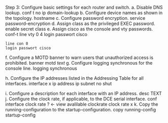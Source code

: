 

Step 3: Configure basic settings for each router and switch.
a. Disable DNS lookup.
	conf t
	no ip domain-lookup
b. Configure device names as shown in the topology.
	hostname
c. Configure password encryption.
	service password-encryption
d. Assign class as the privileged EXEC password.
	enable secret 	class
e. Assign cisco as the console and vty passwords.
	conf-t
	line vty 0 4
	login
	passwort cisco
	
	line con 0
	login passwort cisco
f. Configure a MOTD banner to warn users that unauthorized access is prohibited.
	banner motd $text$
g. Configure logging synchronous for the console line.
	logging synchronous
	
h. Configure the IP addresses listed in the Addressing Table for all interfaces.
interface x
ip address ip subnet
no shut

i. Configure a description for each interface with an IP address.
desc TEXT
j. Configure the clock rate, if applicable, to the DCE serial interface.
conf interface
clock rate ? <- view avalilable clockrate
clock rate x
k. Copy the running-configuration to the startup-configuration.
copy running-config startup-config
